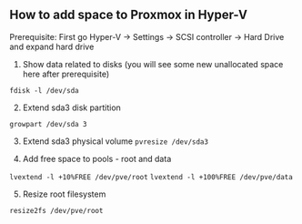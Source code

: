 ## How to add space to Proxmox in Hyper-V

Prerequisite:
	First go Hyper-V -> Settings -> SCSI controller -> Hard Drive and expand hard drive


1. Show data related to disks (you will see some new unallocated space here after prerequisite)

```fdisk -l /dev/sda```


2. Extend sda3 disk partition

```growpart /dev/sda 3```

3. Extend sda3 physical volume
```pvresize /dev/sda3``` 



4. Add free space to pools - root and data

```lvextend -l +10%FREE /dev/pve/root```
```lvextend -l +100%FREE /dev/pve/data```



5. Resize root filesystem  

```resize2fs /dev/pve/root```

